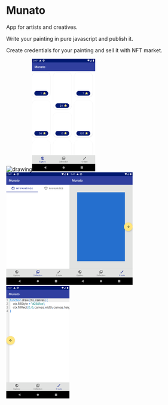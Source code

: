 # Munato

App for artists and creatives.

Write your painting in pure javascript and publish it.

Create credentials for your painting and sell it with NFT market.

<img src="app/src/main/assets/screens/device-2021-07-14-024643.png" alt="drawing" height="300"/><img src="app/src/main/assets/screens/device-2021-07-14-024725.png" alt="drawing" height="300"/>  
<img src="app/src/main/assets/screens/device-2021-07-14-024738.png" alt="drawing" height="300"/><img src="app/src/main/assets/screens/device-2021-07-14-024748.png" alt="drawing" height="300"/>  
<img src="app/src/main/assets/screens/device-2021-07-14-024756.png" alt="drawing" height="300"/>